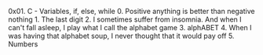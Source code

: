 0x01. C - Variables, if, else, while
	0. Positive anything is better than negative nothing
        1. The last digit
        2. I sometimes suffer from insomnia. And when I can't fall asleep, I play what I call the alphabet game
        3. alphABET
        4. When I was having that alphabet soup, I never thought that it would pay off
        5. Numbers
